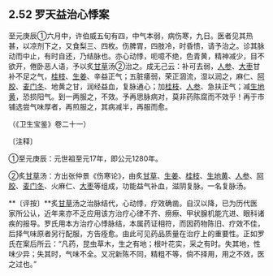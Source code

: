 ## 2.52 罗天益治心悸案

至元庚辰①六月中，许伯威五旬有四，中气本弱，病伤寒，九日。医者见其热甚，以凉剂下之，又食梨三、四枚。伤脾胃，四肢冷，时昏愦，请予治之。诊其脉动而中止，有时自还，乃结脉也。亦心动悸，呃噫不绝，色青黄，精神减少，目不欲开，倦卧恶人语，予以炙[甘草](https://www.gmzyjc.com/read/bc/bc17-0.1.8.0.0.md)汤②治之。成无己云：补可去弱，[人参](https://www.gmzyjc.com/read/bc/bc17-0.1.1.0.0.md)、[大枣](https://www.gmzyjc.com/read/bc/bc17-0.1.9.0.0.md)甘补不足之气，[桂枝](https://www.gmzyjc.com/read/bc/bc01-1.1.2.0.0.md)、[生姜](https://www.gmzyjc.com/read/bc/bc01-1.1.13.0.0.md)、辛益正气；五脏痿弱，荣正涸流，湿以润之，麻仁、[阿胶](https://www.gmzyjc.com/read/bc/bc17-0.3.5.0.0.md)、[麦门冬](https://www.gmzyjc.com/read/bc/bc17-0.4.2.0.0.md)、地黄之甘，润经益血，复脉通心；加[桂枝](https://www.gmzyjc.com/read/bc/bc01-1.1.2.0.0.md)、[人参](https://www.gmzyjc.com/read/bc/bc17-0.1.1.0.0.md)、急扶正气；减[生地黄](https://www.gmzyjc.com/read/bc/bc03-0.3.2.0.0.md)，恐损阳气。到一两服之，不效。予再思脉病对，莫非药陈腐而不效乎！再于市铺选尝气味厚者，再煎服之，其病减半，再服而愈。

（《卫生宝鉴》卷二十一）

〔注释〕

①至元庚辰：元世祖至元17年，即公元1280年。

②炙[甘草](https://www.gmzyjc.com/read/bc/bc17-0.1.8.0.0.md)汤：方出张仲景《伤寒论》，由炙[甘草](https://www.gmzyjc.com/read/bc/bc17-0.1.8.0.0.md)、[生姜](https://www.gmzyjc.com/read/bc/bc01-1.1.13.0.0.md)、[桂枝](https://www.gmzyjc.com/read/bc/bc01-1.1.2.0.0.md)、[生地黄](https://www.gmzyjc.com/read/bc/bc03-0.3.2.0.0.md)、[人参](https://www.gmzyjc.com/read/bc/bc17-0.1.1.0.0.md)、[阿胶](https://www.gmzyjc.com/read/bc/bc17-0.3.5.0.0.md)、[麦门冬](https://www.gmzyjc.com/read/bc/bc17-0.4.2.0.0.md)、火麻仁、[大枣](https://www.gmzyjc.com/read/bc/bc17-0.1.9.0.0.md)等组成，功能益气补血，滋阴复脉。一名复脉汤。

**〔评按〕**炙[甘草](https://www.gmzyjc.com/read/bc/bc17-0.1.8.0.0.md)汤之治脉结代，心动悸，疗效确凿。自汉以降，已为历代医家所公认，近年来亦不乏应用该方治疗心律不齐、痨瘵、甲状腺机能亢进、眼科诸疾的报导。罗氏用本方治疗心悸脉结，本属药证相符，而因药物陈旧、疗效不佳，后择气味原者另行配服，方告痊愈。由此可见药品质量在治疗上的重要性。正如罗氏在案后所云：“凡药，昆虫草木，生之有地；根叶花实，采之有时。失其地，性味少异；失其时，气味不全。又况新陈不同，精粗不等，倘不择用，用之不效，医之过也。”
